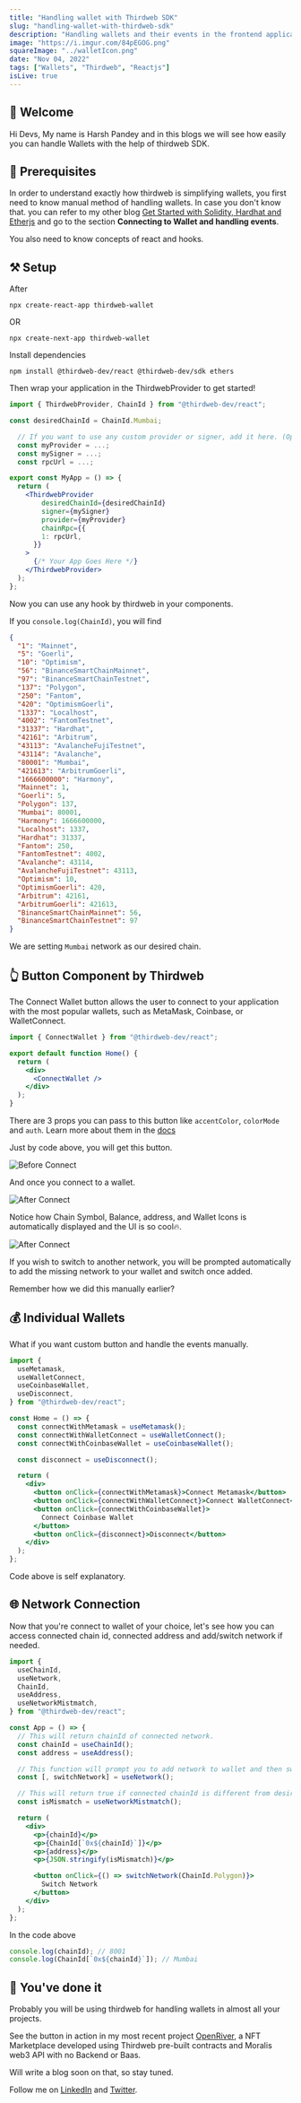 ```yaml
---
title: "Handling wallet with Thirdweb SDK"
slug: "handling-wallet-with-thirdweb-sdk"
description: "Handling wallets and their events in the frontend application is incredibly simple with the Thirdweb SDK. Learn from this brief blog."
image: "https://i.imgur.com/84pEGOG.png"
squareImage: "../walletIcon.png"
date: "Nov 04, 2022"
tags: ["Wallets", "Thirdweb", "Reactjs"]
isLive: true
---
```


## 👋 Welcome

Hi Devs, My name is Harsh Pandey and in this blogs we will see how easily you can handle Wallets with the help of thirdweb SDK.

## 👀 Prerequisites

In order to understand exactly how thirdweb is simplifying wallets, you first need to know manual method of handling wallets. In case you don't know that. you can refer to my other blog [Get Started with Solidity, Hardhat and Etherjs](https://www.blocktrain.info/blog/get-started-with-solidity-hardhat-and-etherjs) and go to the section **Connecting to Wallet and handling events**.

You also need to know concepts of react and hooks.

## ⚒️ Setup

After

```
npx create-react-app thirdweb-wallet
```

OR

```
npx create-next-app thirdweb-wallet
```

Install dependencies

```
npm install @thirdweb-dev/react @thirdweb-dev/sdk ethers
```

Then wrap your application in the ThirdwebProvider to get started!

```jsx
import { ThirdwebProvider, ChainId } from "@thirdweb-dev/react";

const desiredChainId = ChainId.Mumbai;

  // If you want to use any custom provider or signer, add it here. (Optional)
  const myProvider = ...;
  const mySigner = ...;
  const rpcUrl = ...;

export const MyApp = () => {
  return (
    <ThirdwebProvider
        desiredChainId={desiredChainId}
        signer={mySigner}
        provider={myProvider}
        chainRpc={{
        1: rpcUrl,
      }}
    >
      {/* Your App Goes Here */}
    </ThirdwebProvider>
  );
};
```

Now you can use any hook by thirdweb in your components.

If you `console.log(ChainId)`, you will find

```json
{
  "1": "Mainnet",
  "5": "Goerli",
  "10": "Optimism",
  "56": "BinanceSmartChainMainnet",
  "97": "BinanceSmartChainTestnet",
  "137": "Polygon",
  "250": "Fantom",
  "420": "OptimismGoerli",
  "1337": "Localhost",
  "4002": "FantomTestnet",
  "31337": "Hardhat",
  "42161": "Arbitrum",
  "43113": "AvalancheFujiTestnet",
  "43114": "Avalanche",
  "80001": "Mumbai",
  "421613": "ArbitrumGoerli",
  "1666600000": "Harmony",
  "Mainnet": 1,
  "Goerli": 5,
  "Polygon": 137,
  "Mumbai": 80001,
  "Harmony": 1666600000,
  "Localhost": 1337,
  "Hardhat": 31337,
  "Fantom": 250,
  "FantomTestnet": 4002,
  "Avalanche": 43114,
  "AvalancheFujiTestnet": 43113,
  "Optimism": 10,
  "OptimismGoerli": 420,
  "Arbitrum": 42161,
  "ArbitrumGoerli": 421613,
  "BinanceSmartChainMainnet": 56,
  "BinanceSmartChainTestnet": 97
}
```

We are setting `Mumbai` network as our desired chain.

## 👆 Button Component by Thirdweb

The Connect Wallet button allows the user to connect to your application with the most popular wallets, such as MetaMask, Coinbase, or WalletConnect.

```jsx
import { ConnectWallet } from "@thirdweb-dev/react";

export default function Home() {
  return (
    <div>
      <ConnectWallet />
    </div>
  );
}
```

There are 3 props you can pass to this button like `accentColor`, `colorMode` and `auth`. Learn more about them in the [docs](https://portal.thirdweb.com/ui-components/connectwalletbutton#props)

Just by code above, you will get this button.

![Before Connect](https://i.imgur.com/CTdt9SB.png)

And once you connect to a wallet.

![After Connect](https://i.imgur.com/ruUiQ65.png)

Notice how Chain Symbol, Balance, address, and Wallet Icons is automatically displayed and the UI is so cool🔥.

![After Connect](https://i.imgur.com/nLEscBE.png)

If you wish to switch to another network, you will be prompted automatically to add the missing network to your wallet and switch once added.

Remember how we did this manually earlier?

## 💰 Individual Wallets

What if you want custom button and handle the events manually.

```jsx
import {
  useMetamask,
  useWalletConnect,
  useCoinbaseWallet,
  useDisconnect,
} from "@thirdweb-dev/react";

const Home = () => {
  const connectWithMetamask = useMetamask();
  const connectWithWalletConnect = useWalletConnect();
  const connectWithCoinbaseWallet = useCoinbaseWallet();

  const disconnect = useDisconnect();

  return (
    <div>
      <button onClick={connectWithMetamask}>Connect Metamask</button>
      <button onClick={connectWithWalletConnect}>Connect WalletConnect</button>
      <button onClick={connectWithCoinbaseWallet}>
        Connect Coinbase Wallet
      </button>
      <button onClick={disconnect}>Disconnect</button>
    </div>
  );
};
```

Code above is self explanatory.

## 🌐 Network Connection

Now that you're connect to wallet of your choice, let's see how you can access connected chain id, connected address and add/switch network if needed.

```jsx
import {
  useChainId,
  useNetwork,
  ChainId,
  useAddress,
  useNetworkMistmatch,
} from "@thirdweb-dev/react";

const App = () => {
  // This will return chainId of connected network.
  const chainId = useChainId();
  const address = useAddress();

  // This function will prompt you to add network to wallet and then switch in case of missing network.
  const [, switchNetwork] = useNetwork();

  // This will return true if connected chainId is different from desiredChainId you passed to <ThirdwebProvider> earlier.
  const isMismatch = useNetworkMistmatch();

  return (
    <div>
      <p>{chainId}</p>
      <p>{ChainId[`0x${chainId}`]}</p>
      <p>{address}</p>
      <p>{JSON.stringify(isMismatch)}</p>

      <button onClick={() => switchNetwork(ChainId.Polygon)}>
        Switch Network
      </button>
    </div>
  );
};
```

In the code above

```js
console.log(chainId); // 8001
console.log(ChainId[`0x${chainId}`]); // Mumbai
```

## 🤩 You've done it

Probably you will be using thirdweb for handling wallets in almost all your projects.

See the button in action in my most recent project [OpenRiver](https://openriver-thirdweb.vercel.app/), a NFT Marketplace developed using Thirdweb pre-built contracts and Moralis web3 API with no Backend or Baas.

Will write a blog soon on that, so stay tuned.

Follow me on [LinkedIn](https://www.linkedin.com/in/harshpandey002/) and [Twitter](https://twitter.com/harshpandey002).
